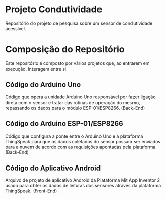 # Projeto Condutividade
Repositório do projeto de pesquisa sobre um sensor de condutividade acessível.

# Composição do Repositório
Este repositório é composto por vários projetos que, ao entrarem em execução, interagem entre si.

## Código do Arduino Uno
Código que opera a unidade Arduino Uno responsável por fazer ligação direta com o sensor e tratar das rotinas de operação do mesmo, repassando os dados para o módulo ESP-01/ESP8266. (Back-End)

## Código do Arduino ESP-01/ESP8266
Código que configura a ponte entre o Arduino Uno e a plataforma ThingSpeak para que os dados coletados do sensor possam ser enviados para a nuvem de acordo com as requisições apontadas pela plataforma. (Back-End)

## Código do Aplicativo Android
Arquivo de projeto de aplicativo Android da Plataforma Mit App Inventor 2 usado para obter os dados de leituras dos sensores através da plataforma ThingSpeak. (Front-End)
